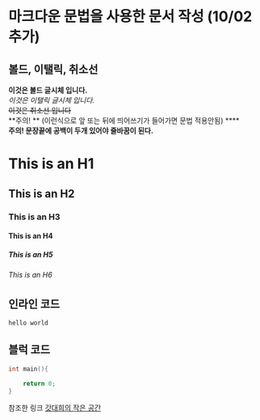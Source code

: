 마크다운 문법을 사용한 문서 작성 (10/02 추가)
===
볼드, 이탤릭, 취소선
---
**이것은 볼드 글시체 입니다.**  
*이것은 이탤릭 글시체 입니다.*  
~~이것은 취소선 입니다~~  
**주의! ** (이런식으로 앞 또는 뒤에 띄어쓰기가 들어가면 문법 적용안됨) ****  
**주의! 문장끝에 공백이 두개 있어야 줄바꿈이 된다.**
# This is an H1
## This is an H2
### This is an H3
#### This is an H4
##### This is an H5
###### This is an H6 
## 인라인 코드
``
hello world
``
## 블럭 코드
``` cpp
int main(){

    return 0;
}
```
참조한 링크
[갓대희의 작은 공간][gdh]

[gdh]: https://goddaehee.tistory.com/307
